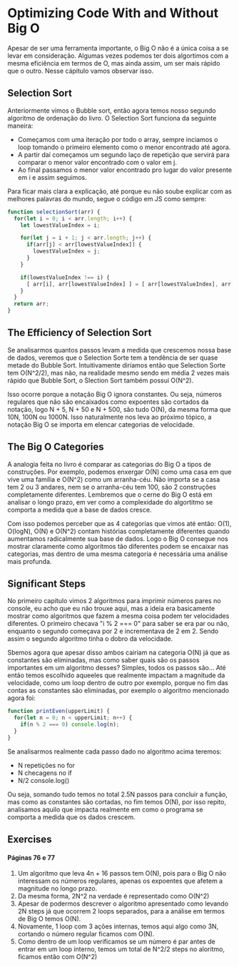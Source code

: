 # Optimizing Code With and Without Big O

Apesar de ser uma ferramenta importante, o Big O não é a única coisa a se levar em consideração. Algumas vezes podemos ter dois algortimos com a mesma eficiência em termos de O, mas ainda assim, um ser mais rápido que o outro. Nesse cápitulo vamos observar isso.

## Selection Sort

Anteriormente vimos o Bubble sort, então agora temos nosso segundo algoritmo de ordenação do livro. O Selection Sort funciona da seguinte maneira: 
- Começamos com uma iteração por todo o array, sempre inciamos o loop tomando o primeiro elemento como o menor encontrado até agora.
- A partir daí começamos um segundo laço de repetição que servirá para comparar o menor valor encontrado com o valor em j.
- Ao final passamos o menor valor encontrado pro lugar do valor presente em i e assim seguimos.

Para ficar mais clara a explicação, até porque eu não soube explicar com as melhores palavras do mundo, segue o código em JS como sempre:
```js
function selectionSort(arr) {
  for(let i = 0; i < arr.length; i++) {
    let lowestValueIndex = i;

    for(let j = i + 1; j < arr.length; j++) {
      if(arr[j] < arr[lowestValueIndex]) {
        lowestValueIndex = j;
      }
    }

    if(lowestValueIndex !== i) {
      [ arr[i], arr[lowestValueIndex] ] = [ arr[lowestValueIndex], arr[i] ];
    }
  }
  return arr;
}
```

## The Efficiency of Selection Sort

Se analisarmos quantos passos levam a medida que crescemos nossa base de dados, veremos que o Selection Sorte tem a tendência de ser quase metade do Bubble Sort. Intuitivamente diríamos então que Selection Sorte tem O(N^2/2), mas não, na realidade mesmo sendo em média 2 vezes mais rápido que Bubble Sort, o Slection Sort também possui O(N^2).

Isso ocorre porque a notação Big O ignora constantes. Ou seja, números regulares que não são encaixados como expoentes são cortados da notação, logo N + 5, N + 50 e N + 500, são tudo O(N), da mesma forma que 10N, 100N ou 1000N. Isso naturalmente nos leva ao próximo tópico, a notação Big O se importa em elencar categorias de velocidade.

## The Big O Categories

A analogia feita no livro é comparar as categorias do Big O a tipos de construções. Por exemplo, podemos enxergar O(N) como uma casa em que vive uma família e O(N^2) como um arranha-céu. Não importa se a casa tem 2 ou 3 andares, nem se o arranha-céu tem 100, são 2 construções completamente diferentes. Lembremos que o cerne do Big O está em analisar o longo prazo, em ver como a complexidade do algortitmo se comporta a medida que a base de dados cresce.

Com isso podemos perceber que as 4 categorias que vimos até então: O(1), O(logN), O(N) e O(N^2) contam histórias completamente diferentes quando aumentamos radicalmente sua base de dados. Logo o Big O consegue nos mostrar claramente como algoritmos tão diferentes podem se encaixar nas categorias, mas dentro de uma mesma categoria é necessária uma análise mais profunda.

## Significant Steps

No primeiro capítulo vimos 2 algoritmos para imprimir números pares no console, eu acho que eu não trouxe aqui, mas a ideia era basicamente mostrar como algoritmos que fazem a mesma coisa podem ter velocidades diferentes. O primeiro checava "i % 2 === 0" para saber se era par ou não, enquanto o segundo começava por 2 e incrementava de 2 em 2. Sendo assim o segundo algoritmo tinha o dobro da velocidade.

Sbemos agora que apesar disso ambos cairiam na categoria O(N) já que as constantes são eliminadas, mas como saber quais são os passos importantes em um algoritmo desses? Simples, todos os passos são... Até então temos escolhido aqueeles que realmente impactam a magnitude da velocidade, como um loop dentro de outro por exemplo, porque no fim das contas as constantes são eliminadas, por exemplo o algoritmo mencionado agora foi:
```js
function printEven(upperLimit) {
  for(let n = 0; n < upperLimit; n++) {
    if(n % 2 === 0) console.log(n);
  }
}
```

Se analisarmos realmente cada passo dado no algoritmo acima teremos:
- N repetições no for
- N checagens no if
- N/2 console.log()

Ou seja, somando tudo temos no total 2.5N passos para concluir a função, mas como as constantes são cortadas, no fim temos O(N), por isso repito, analisamos aquilo que impacta realmente em como o programa se comporta a medida que os dados crescem.

## Exercises

#### Páginas 76 e 77

1. Um algoritmo que leva 4n + 16 passos tem O(N), pois para o Big O não interessam os números regulares, apenas os expoentes que afetem a magnitude no longo prazo.
2. Da mesma forma, 2N^2 na verdade é representado como O(N^2) 
3. Apesar de podermos descrever o algoritmo apresentado como levando 2N steps já que ocorrem 2 loops separados, para a análise em termos de Big O temos O(N).
4. Novamente, 1 loop com 3 ações internas, temos aqui algo como 3N, cortando o número regular ficamos com O(N).
5. Como dentro de um loop verificamos se um número é par antes de entrar em um loop interno, temos um total de N^2/2 steps no aloritmo, ficamos então com O(N^2)
